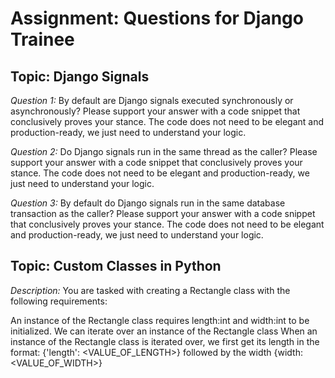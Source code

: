 # Assignment: Questions for Django Trainee

## Topic: Django Signals

_Question 1:_ By default are Django signals executed synchronously or asynchronously? Please support your answer with a code snippet that conclusively proves your stance. The code does not need to be elegant and production-ready, we just need to understand your logic.

_Question 2:_ Do Django signals run in the same thread as the caller? Please support your answer with a code snippet that conclusively proves your stance. The code does not need to be elegant and production-ready, we just need to understand your logic.

_Question 3:_ By default do Django signals run in the same database transaction as the caller? Please support your answer with a code snippet that conclusively proves your stance. The code does not need to be elegant and production-ready, we just need to understand your logic.


## Topic: Custom Classes in Python

_Description:_ You are tasked with creating a Rectangle class with the following requirements:

An instance of the Rectangle class requires length:int and width:int to be initialized.
We can iterate over an instance of the Rectangle class 
When an instance of the Rectangle class is iterated over, we first get its length in the format: {'length': <VALUE_OF_LENGTH>} followed by the width {width: <VALUE_OF_WIDTH>}
